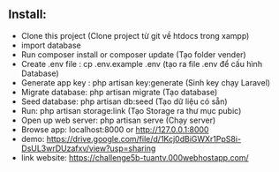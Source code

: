
## Install:
- Clone this project (Clone project từ git về htdocs trong xampp)
- import database
- Run composer install or composer update (Tạo folder vender)
- Create .env file : cp .env.example .env (tạo ra file .env để cấu hình Database)
- Generate app key : php artisan key:generate (Sinh key chạy Laravel)
- Migrate database: php artisan migrate (Tạo database)
- Seed database: php artisan db:seed (Tạo dữ liệu có sẵn)
- Run: php artisan storage:link (Tạo Storage ra thư mục pubic)
- Open up web server: php artisan serve (Chạy server)
- Browse app: localhost:8000 or http://127.0.0.1:8000
- demo: https://drive.google.com/file/d/1Kcj0dBiGWXr1PpS8i-DsUL3wrDUzafxv/view?usp=sharing
- link website: https://challenge5b-tuantv.000webhostapp.com/
